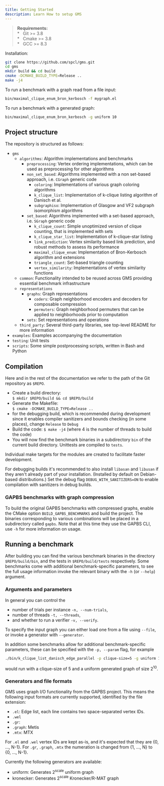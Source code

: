 ```yaml
---
title: Getting Started
description: Learn How to setup GMS
---
```


> **Requirements:**  
> \* &nbsp; Git >= 3.8  
> \* &nbsp; Cmake >= 3.8  
> \* &nbsp; GCC >= 8.3

Installation:

```bash
git clone https://github.com/spcl/gms.git
cd gms
mkdir build && cd build
cmake -DCMAKE_BUILD_TYPE=Release ..
make -j4
```

To run a benchmark with a graph read from a file input:

```bash
bin/maximal_clique_enum_bron_kerbosch -f mygraph.el
```

To run a benchmark with a generated graph:

```bash
bin/maximal_clique_enum_bron_kerbosch -g uniform 10
```

## Project structure

The repository is structured as follows:

- `gms`
  - `algorithms`: Algorithm implementations and benchmarks
    - `preprocessing`: Vertex ordering implementations, which can be used as preprocessing for other algorithms
    - `non_set_based`: Algorithms implemented with a non set-based approach, i.e. `CGraph` generic code
      - `coloring`: Implementations of various graph coloring algorithms
      - `k_clique_list`: Implementation of k-clique listing algorithm of Danisch et al.
      - `subgraphiso`: Implementation of Glasgow and VF2 subgraph isomorphism algorithms
    - `set_based`: Algorithms implemented with a set-based approach, i.e. `SGraph` generic code
      - `k_clique_count`: Simple unoptimized version of clique counting, that is implemented with sets
      - `k_clique_star_list`: Implementation of k-clique-star listing
      - `link_prediction`: Vertex similarity based link prediction, and robust methods to assess its performance
      - `maximal_clique_enum`: Implementation of Bron-Kerbosch algorithm and extensions
      - `triangle_count`: Set-based triangle counting
      - `vertex_similarity`: Implementations of vertex similarity functions
  - `common`: Functionality intended to be reused across GMS providing essential benchmark infrastructure
  - `representations`
    - `graphs`: Graph representations
      - `coders`: Graph neighborhood encoders and decoders for composable compression
      - `permuters`: Graph neighborhood permuters that can be applied to neighborhoods prior to computation
    - `sets`: Set representations and operations
  - `third_party`: Several third-party libraries, see top-level README for more information
- `examples`: Examples accompanying the documentation
- `testing`: Unit tests
- `scripts`: Some simple postprocessing scripts, written in Bash and Python

## Compilation

Here and in the rest of the documentation we refer to the path of the Git repository as `$REPO`.

- Create a build directory:  
  `$ mkdir $REPO/build && cd $REPO/build`
- Generate the Makefile:  
  `$ cmake -DCMAKE_BUILD_TYPE=Release ..`
- for the debugging build, which is recommended during development since it enables compiler sanitizers and bounds checking (in some places), change `Release` to `Debug`
- Build the code:
  `$ make -j4` (where 4 is the number of threads to build the code)
- You will now find the benchmark binaries in a subdirectory `bin` of the current build directory. Unittests are compiled to `tests`.

Individual make targets for the modules are created to facilitate faster development.

For debugging builds it's recommended to also install `libasan` and `libusan` if they aren't already part of your installation. (Installed by default on Debian-based distributions.)
Set the debug flag `DEBUG_WITH_SANITIZERS=ON` to enable compilation with sanitizers in debug builds.

### GAPBS benchmarks with graph compression

To build the original GAPBS benchmarks with compressed graphs, enable the CMake option `BUILD_GAPBS_BENCHMARKS` and build the project.
The binaries corresponding to various combinations will be placed in a subdirectory called `gapbs`.
Note that at this time they use the GAPBS CLI, use `-h` for more information on usage.

## Running a benchmark

After building you can find the various benchmark binaries in the directory `$REPO/build/bin`, and the tests in `$REPO/build/tests` respectively.
Some benchmarks come with additional benchmark-specific parameters, to see the full usage information invoke the relevant binary with the `-h` (or `--help`) argument.

### Arguments and parameters

In general you can control the

- number of trials per instance `-n, --num-trials`,
- number of threads `-t, --threads`,
- and whether to run a verifier `-v, --verify`.

To specify the input graph you can either load one from a file using `--file`, or invoke a generator with `--generator`.

In addition some benchmarks allow for additional benchmark-specific parameters, these can be specified with the `-p, --param` flag, for example

```bash
./bin/k_clique_list_danisch_edge_parallel -p clique-size=5 -g uniform 10
```

would run with a clique-size of 5 and a uniform generated graph of size 2<sup>10</sup>.

### Generators and file formats

GMS uses graph I/O functionality from the GAPBS project.
This means the following input formats are currently supported, identified by the file extension:

- `.el`: Edge list, each line contains two space-separated vertex IDs.
- `.wel`
- `.gr`:
- `.graph`: Metis
- `.mtx`: MTX

For `.el` and `.wel` vertex IDs are kept as-is, and it's expected that they are {0, …, N-1}.
For `.gr`, `.graph`, `.mtx` the numeration is changed from {1, …, N} to {0, …, N-1}.

Currently the following generators are available:

- uniform: Generates 2<sup>scale</sup> uniform graph
- kronecker: Generates 2<sup>scale</sup> Kronecker/R-MAT graph

